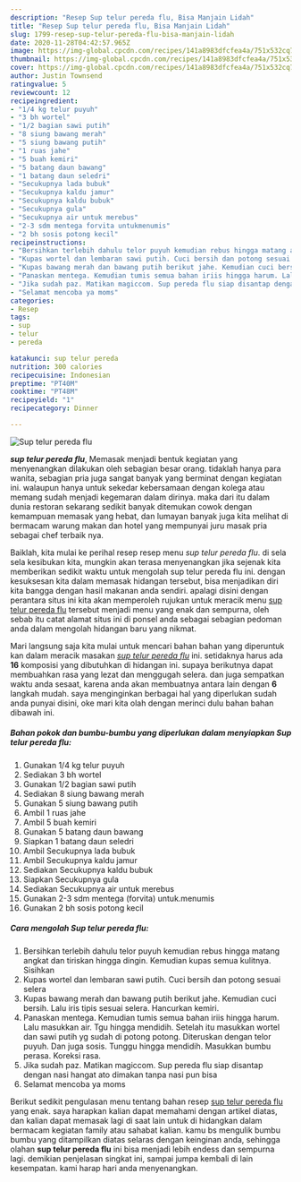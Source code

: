 ```yaml
---
description: "Resep Sup telur pereda flu, Bisa Manjain Lidah"
title: "Resep Sup telur pereda flu, Bisa Manjain Lidah"
slug: 1799-resep-sup-telur-pereda-flu-bisa-manjain-lidah
date: 2020-11-28T04:42:57.965Z
image: https://img-global.cpcdn.com/recipes/141a8983dfcfea4a/751x532cq70/sup-telur-pereda-flu-foto-resep-utama.jpg
thumbnail: https://img-global.cpcdn.com/recipes/141a8983dfcfea4a/751x532cq70/sup-telur-pereda-flu-foto-resep-utama.jpg
cover: https://img-global.cpcdn.com/recipes/141a8983dfcfea4a/751x532cq70/sup-telur-pereda-flu-foto-resep-utama.jpg
author: Justin Townsend
ratingvalue: 5
reviewcount: 12
recipeingredient:
- "1/4 kg telur puyuh"
- "3 bh wortel"
- "1/2 bagian sawi putih"
- "8 siung bawang merah"
- "5 siung bawang putih"
- "1 ruas jahe"
- "5 buah kemiri"
- "5 batang daun bawang"
- "1 batang daun seledri"
- "Secukupnya lada bubuk"
- "Secukupnya kaldu jamur"
- "Secukupnya kaldu bubuk"
- "Secukupnya gula"
- "Secukupnya air untuk merebus"
- "2-3 sdm mentega forvita untukmenumis"
- "2 bh sosis potong kecil"
recipeinstructions:
- "Bersihkan terlebih dahulu telor puyuh kemudian rebus hingga matang angkat dan tiriskan hingga dingin. Kemudian kupas semua kulitnya. Sisihkan"
- "Kupas wortel dan lembaran sawi putih. Cuci bersih dan potong sesuai selera"
- "Kupas bawang merah dan bawang putih berikut jahe. Kemudian cuci bersih. Lalu iris tipis sesuai selera. Hancurkan kemiri."
- "Panaskan mentega. Kemudian tumis semua bahan iriis hingga harum. Lalu masukkan air. Tgu hingga mendidih. Setelah itu masukkan wortel dan sawi putih yg sudah di potong potong. Diteruskan dengan telor puyuh. Dan juga sosis. Tunggu hingga mendidih. Masukkan bumbu perasa. Koreksi rasa."
- "Jika sudah paz. Matikan magiccom. Sup pereda flu siap disantap dengan nasi hangat ato dimakan tanpa nasi pun bisa"
- "Selamat mencoba ya moms"
categories:
- Resep
tags:
- sup
- telur
- pereda

katakunci: sup telur pereda 
nutrition: 300 calories
recipecuisine: Indonesian
preptime: "PT40M"
cooktime: "PT48M"
recipeyield: "1"
recipecategory: Dinner

---
```



![Sup telur pereda flu](https://img-global.cpcdn.com/recipes/141a8983dfcfea4a/751x532cq70/sup-telur-pereda-flu-foto-resep-utama.jpg)

<b><i>sup telur pereda flu</i></b>, Memasak menjadi bentuk kegiatan yang menyenangkan dilakukan oleh sebagian besar orang. tidaklah hanya para wanita, sebagian pria juga sangat banyak yang berminat dengan kegiatan ini. walaupun hanya untuk sekedar kebersamaan dengan kolega atau memang sudah menjadi kegemaran dalam dirinya. maka dari itu dalam dunia restoran sekarang sedikit banyak ditemukan cowok dengan kemampuan memasak yang hebat, dan lumayan banyak juga kita melihat di bermacam warung makan dan hotel yang mempunyai juru masak pria sebagai chef terbaik nya.

Baiklah, kita mulai ke perihal resep resep menu <i>sup telur pereda flu</i>. di sela sela kesibukan kita, mungkin akan terasa menyenangkan jika sejenak kita memberikan sedikit waktu untuk mengolah sup telur pereda flu ini. dengan kesuksesan kita dalam memasak hidangan tersebut, bisa menjadikan diri kita bangga dengan hasil makanan anda sendiri. apalagi disini dengan perantara situs ini kita akan memperoleh rujukan untuk meracik menu <u>sup telur pereda flu</u> tersebut menjadi menu yang enak dan sempurna, oleh sebab itu catat alamat situs ini di ponsel anda sebagai sebagian pedoman anda dalam mengolah hidangan baru yang nikmat.




Mari langsung saja kita mulai untuk mencari bahan bahan yang diperuntuk kan dalam meracik masakan <u><i>sup telur pereda flu</i></u> ini. setidaknya harus ada <b>16</b> komposisi yang dibutuhkan di hidangan ini. supaya berikutnya dapat membuahkan rasa yang lezat dan menggugah selera. dan juga sempatkan waktu anda sesaat, karena anda akan membuatnya antara lain dengan <b>6</b> langkah mudah. saya menginginkan berbagai hal yang diperlukan sudah anda punyai disini, oke mari kita olah dengan merinci dulu bahan bahan dibawah ini.

<!--inarticleads1-->

##### Bahan pokok dan bumbu-bumbu yang diperlukan dalam menyiapkan Sup telur pereda flu:

1. Gunakan 1/4 kg telur puyuh
1. Sediakan 3 bh wortel
1. Gunakan 1/2 bagian sawi putih
1. Sediakan 8 siung bawang merah
1. Gunakan 5 siung bawang putih
1. Ambil 1 ruas jahe
1. Ambil 5 buah kemiri
1. Gunakan 5 batang daun bawang
1. Siapkan 1 batang daun seledri
1. Ambil Secukupnya lada bubuk
1. Ambil Secukupnya kaldu jamur
1. Sediakan Secukupnya kaldu bubuk
1. Siapkan Secukupnya gula
1. Sediakan Secukupnya air untuk merebus
1. Gunakan 2-3 sdm mentega (forvita) untuk.menumis
1. Gunakan 2 bh sosis potong kecil




<!--inarticleads2-->

##### Cara mengolah Sup telur pereda flu:

1. Bersihkan terlebih dahulu telor puyuh kemudian rebus hingga matang angkat dan tiriskan hingga dingin. Kemudian kupas semua kulitnya. Sisihkan
1. Kupas wortel dan lembaran sawi putih. Cuci bersih dan potong sesuai selera
1. Kupas bawang merah dan bawang putih berikut jahe. Kemudian cuci bersih. Lalu iris tipis sesuai selera. Hancurkan kemiri.
1. Panaskan mentega. Kemudian tumis semua bahan iriis hingga harum. Lalu masukkan air. Tgu hingga mendidih. Setelah itu masukkan wortel dan sawi putih yg sudah di potong potong. Diteruskan dengan telor puyuh. Dan juga sosis. Tunggu hingga mendidih. Masukkan bumbu perasa. Koreksi rasa.
1. Jika sudah paz. Matikan magiccom. Sup pereda flu siap disantap dengan nasi hangat ato dimakan tanpa nasi pun bisa
1. Selamat mencoba ya moms




Berikut sedikit pengulasan menu tentang bahan resep <u>sup telur pereda flu</u> yang enak. saya harapkan kalian dapat memahami dengan artikel diatas, dan kalian dapat memasak lagi di saat lain untuk di hidangkan dalam bermacam kegiatan family atau sahabat kalian. kamu bs mengulik bumbu bumbu yang ditampilkan diatas selaras dengan keinginan anda, sehingga olahan <b>sup telur pereda flu</b> ini bisa menjadi lebih endess dan sempurna lagi. demikian penjelasan singkat ini, sampai jumpa kembali di lain kesempatan. kami harap hari anda menyenangkan.
